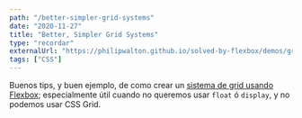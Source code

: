 ```yaml
---
path: "/better-simpler-grid-systems"
date: "2020-11-27"
title: "Better, Simpler Grid Systems"
type: "recordar"
externalUrl: "https://philipwalton.github.io/solved-by-flexbox/demos/grids/"
tags: ["CSS"]
---
```


Buenos tips, y buen ejemplo, de como crear un [sistema de grid usando Flexbox](https://philipwalton.github.io/solved-by-flexbox/demos/grids/); especialmente útil cuando no queremos usar `float` ó `display`, y no podemos usar CSS Grid.